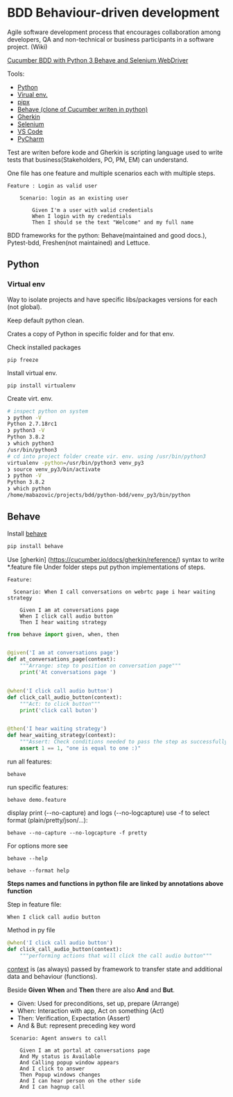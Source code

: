 # BDD Behaviour-driven development

Agile software development process that encourages collaboration among developers, QA and non-technical or business participants in a software project. (Wiki)

[Cucumber BDD with Python 3 Behave and Selenium WebDriver
](
https://www.udemy.com/course/bdd-testing-with-python/)


Tools:

- [Python](https://www.python.org/)
- [Virual env.](https://virtualenv.pypa.io/en/latest/installation.html)
- [pipx](https://github.com/pipxproject/pipx)
- [Behave (clone of Cucumber writen in python)](https://behave.readthedocs.io/en/latest/)
- [Gherkin](https://cucumber.io/docs/gherkin/reference/)
- [Selenium](https://www.selenium.dev/)
- [VS Code](https://code.visualstudio.com/)
- [PyCharm](https://www.jetbrains.com/pycharm/)

Test are writen before kode and Gherkin is scripting language used to write tests that business(Stakeholders, PO, PM, EM) can understand.

One file has one feature and multiple scenarios each with multiple steps.

```gherkin
Feature : Login as valid user

    Scenario: login as an existing user

        Given I'm a user with walid credentials
        When I login with my credentials
        Then I should se the text "Welcome" and my full name
```

BDD frameworks for the python: Behave(maintained and good docs.), Pytest-bdd, Freshen(not maintained) and Lettuce.

## Python

### Virtual env

Way to isolate projects and have specific libs/packages versions for each (not global).

Keep default python clean.

Crates a copy of Python in specific folder and for that env. 

Check installed packages

```pip freeze```

Install virtual env.

```pip install virtualenv```

Create virt. env. 

```bash
# inspect python on system
❯ python -V
Python 2.7.18rc1
❯ python3 -V
Python 3.8.2
❯ which python3
/usr/bin/python3
# cd into project folder create vir. env. using /usr/bin/python3
virtualenv -python=/usr/bin/python3 venv_py3
❯ source venv_py3/bin/activate
❯ python -V
Python 3.8.2
❯ which python
/home/mabazovic/projects/bdd/python-bdd/venv_py3/bin/python
```

## Behave

Install [behave](https://github.com/behave/behave)

```bash
pip install behave
```

Use [gherkin] (https://cucumber.io/docs/gherkin/reference/) syntax to write *.feature file
Under folder steps put python implementations of steps.

```gherkin
Feature:

  Scenario: When I call conversations on webrtc page i hear waiting strategy

    Given I am at conversations page
    When I click call audio button
    Then I hear waiting strategy

```
```python
from behave import given, when, then


@given('I am at conversations page')
def at_conversations_page(context):
    """Arrange: step to position on conversation page"""
    print('At conversations page ')


@when('I click call audio button')
def click_call_audio_button(context):
    """Act: to click button"""
    print('click call buton')


@then('I hear waiting strategy')
def hear_waiting_strategy(context):
    """Assert: Check conditions needed to pass the step as successfully"""
    assert 1 == 1, "one is equal to one :)"

```
 
run all features:
```shell script
behave
```
run specific features:
```shell script
behave demo.feature
```

display print (--no-capture) and logs (--no-logcapture) use -f to select format (plain/pretty/json/...):

```shell script
behave --no-capture --no-logcapture -f pretty
```

For options more see

```shell
behave --help
```

```shell
behave --format help
```

**Steps names and functions in python file are linked by annotations above function**

Step in feature file:

```gherkin
When I click call audio button
```

Method in py file

```python
@when('I click call audio button')
def click_call_audio_button(context):
    """performing actions that will click the call audio button"""
```

[context](https://behave.readthedocs.io/en/latest/context_attributes.html) is (as always) passed by framework to transfer state and additional data and behaviour (functions).

Beside **Given** **When** and **Then** there are also **And** and **But**.

- Given: Used for preconditions, set up, prepare (Arrange)
- When: Interaction with app, Act on something (Act)
- Then: Verification, Expectation (Assert)
- And & But: represent preceding key word

```gherkin
 Scenario: Agent answers to call

    Given I am at portal at conversations page
    And My status is Available
    And Calling popup window appears
    And I click to answer
    Then Popup windows changes
    And I can hear person on the other side
    And I can hagnup call
```
